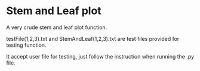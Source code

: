 # Stem and Leaf plot
A very crude stem and leaf plot function.

testFile(1,2,3).txt and StemAndLeaf(1,2,3).txt are test files provided for testing function.

It accept user file for testing, just follow the instruction when running the .py file.

